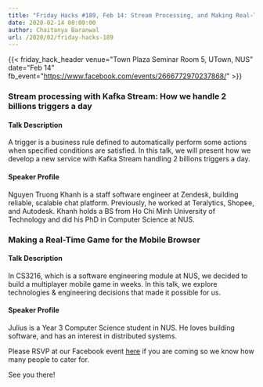 ```yaml
---
title: "Friday Hacks #189, Feb 14: Stream Processing, and Making Real-Time Games"
date: 2020-02-14 00:00:00
author: Chaitanya Baranwal
url: /2020/02/friday-hacks-189
---
```


{{< friday_hack_header
    venue="Town Plaza Seminar Room 5, UTown, NUS"
    date="Feb 14"
    fb_event="https://www.facebook.com/events/2666772970237868/" >}}

### Stream processing with Kafka Stream: How we handle 2 billions triggers a day

#### Talk Description

A trigger is a business rule defined to automatically perform some actions when specified conditions are satisfied. In this talk, we will present how we develop a new service with Kafka Stream handling 2 billions triggers a day.

#### Speaker Profile

Nguyen Truong Khanh is a staff software engineer at Zendesk, building reliable, scalable chat platform. Previously, he worked at Teralytics, Shopee, and Autodesk. Khanh holds a BS from Ho Chi Minh University of Technology and did his PhD in Computer Science at NUS.

### Making a Real-Time Game for the Mobile Browser

#### Talk Description

In CS3216, which is a software engineering module at NUS, we decided to build a multiplayer mobile game in weeks. In this talk, we explore technologies & engineering decisions that made it possible for us.

#### Speaker Profile

Julius is a Year 3 Computer Science student in NUS. He loves building software, and has an interest in distributed systems.

Please RSVP at our Facebook event [here](https://www.facebook.com/events/2666772970237868/) if you are coming so we know how many people to cater for.

See you there!
